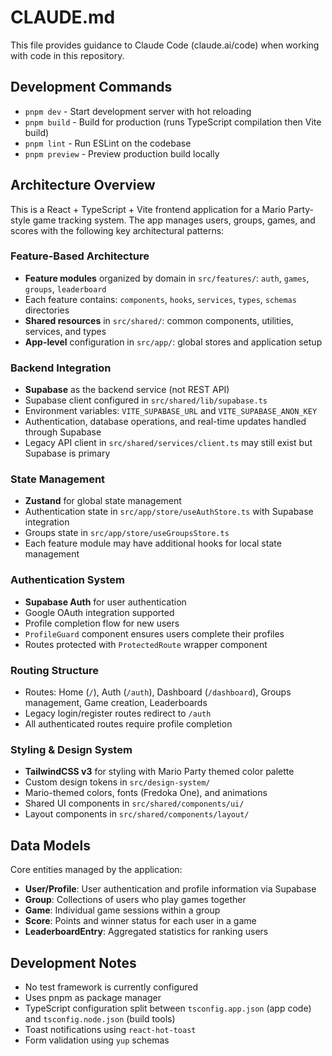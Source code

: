 # CLAUDE.md

This file provides guidance to Claude Code (claude.ai/code) when working with code in this repository.

## Development Commands

- `pnpm dev` - Start development server with hot reloading
- `pnpm build` - Build for production (runs TypeScript compilation then Vite build)
- `pnpm lint` - Run ESLint on the codebase
- `pnpm preview` - Preview production build locally

## Architecture Overview

This is a React + TypeScript + Vite frontend application for a Mario Party-style game tracking system. The app manages users, groups, games, and scores with the following key architectural patterns:

### Feature-Based Architecture
- **Feature modules** organized by domain in `src/features/`: `auth`, `games`, `groups`, `leaderboard`
- Each feature contains: `components`, `hooks`, `services`, `types`, `schemas` directories
- **Shared resources** in `src/shared/`: common components, utilities, services, and types
- **App-level** configuration in `src/app/`: global stores and application setup

### Backend Integration
- **Supabase** as the backend service (not REST API)
- Supabase client configured in `src/shared/lib/supabase.ts`
- Environment variables: `VITE_SUPABASE_URL` and `VITE_SUPABASE_ANON_KEY`
- Authentication, database operations, and real-time updates handled through Supabase
- Legacy API client in `src/shared/services/client.ts` may still exist but Supabase is primary

### State Management
- **Zustand** for global state management
- Authentication state in `src/app/store/useAuthStore.ts` with Supabase integration
- Groups state in `src/app/store/useGroupsStore.ts`
- Each feature module may have additional hooks for local state management

### Authentication System
- **Supabase Auth** for user authentication
- Google OAuth integration supported
- Profile completion flow for new users
- `ProfileGuard` component ensures users complete their profiles
- Routes protected with `ProtectedRoute` wrapper component

### Routing Structure
- Routes: Home (`/`), Auth (`/auth`), Dashboard (`/dashboard`), Groups management, Game creation, Leaderboards
- Legacy login/register routes redirect to `/auth`
- All authenticated routes require profile completion

### Styling & Design System
- **TailwindCSS v3** for styling with Mario Party themed color palette
- Custom design tokens in `src/design-system/`
- Mario-themed colors, fonts (Fredoka One), and animations
- Shared UI components in `src/shared/components/ui/`
- Layout components in `src/shared/components/layout/`

## Data Models
Core entities managed by the application:
- **User/Profile**: User authentication and profile information via Supabase
- **Group**: Collections of users who play games together
- **Game**: Individual game sessions within a group
- **Score**: Points and winner status for each user in a game
- **LeaderboardEntry**: Aggregated statistics for ranking users

## Development Notes

- No test framework is currently configured
- Uses pnpm as package manager
- TypeScript configuration split between `tsconfig.app.json` (app code) and `tsconfig.node.json` (build tools)
- Toast notifications using `react-hot-toast`
- Form validation using `yup` schemas